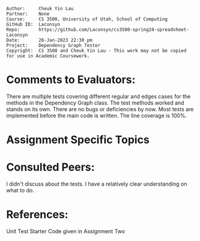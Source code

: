 ```
Author:     Cheuk Yin Lau
Partner:    None
Course:     CS 3500, University of Utah, School of Computing
GitHub ID:  Laconsyn
Repo:       https://github.com/Laconsyn/cs3500-spring24-spreadsheet-Laconsyn
Date:       28-Jan-2023 22:30 pm
Project:    Dependency Graph Tester
Copyright:  CS 3500 and Cheuk Yin Lau - This work may not be copied for use in Academic Coursework.
```

# Comments to Evaluators:

There are multiple tests covering different regular and edges cases for the methods in the Dependency Graph class. 
The test methods worked and stands on its own. There are no bugs or deficiencies by now. 
Most tests are implemented before the main code is written. 
The line coverage is 100%. 

# Assignment Specific Topics

# Consulted Peers:

I didn't discuss about the tests. I have a relatively clear understanding on what to do. 

# References:

Unit Test Starter Code given in Assignment Two